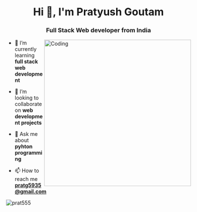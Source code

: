 <h1 align="center">Hi 👋, I'm Pratyush Goutam</h1>
<h3 align="center">Full Stack Web developer from India</h3>
<img img align="right" alt="Coding" width="400" src="https://dribbble.com/shots/16191500-Coder/attachments/8050475?mode=media">

- 🌱 I’m currently learning **full stack web development**

- 👯 I’m looking to collaborate on **web development projects**

- 💬 Ask me about **pyhton programming**

- 📫 How to reach me **pratg5935@gmail.com**

<p><img align="center" src="https://github-readme-stats.vercel.app/api/top-langs?username=prat555&show_icons=true&locale=en&layout=compact" alt="prat555" /></p>
